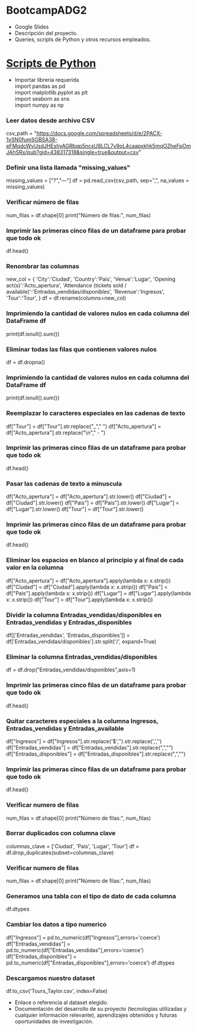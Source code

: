 # BootcampADG2
- Google Slides
- Descripción del proyecto.
- Queries, scripts de Python y otros recursos empleados.
  
# [Scripts de Python](https://github.com/valenmesa/BootcampADG2/blob/main/Limpieza_Datos.ipynb)


* Importar libreria requerida  <br>
import pandas as pd <br>
import matplotlib.pyplot as plt <br>
import seaborn as sns <br>
import numpy as np <br>

### Leer datos desde archivo CSV
csv_path = "https://docs.google.com/spreadsheets/d/e/2PACX-1vSN0fumSGBSA38-eFMqdcWvUsdJHEstjyAGRbqp5ncsU8LCL7y9oL4caapxkhk5mqOZheFpOmJAhSRx/pub?gid=438317318&single=true&output=csv"
### Definir una lista llamada "missing_values"
missing_values = ["?","—"]
df = pd.read_csv(csv_path, sep=",", na_values = missing_values)

### Verificar número de filas
num_filas = df.shape[0]
print("Número de filas:", num_filas)

### Imprimir las primeras cinco filas de un dataframe para probar que todo ok
df.head()

### Renombrar las columnas
new_col = {
    'City':'Ciudad',
    'Country':'Pais',
    'Venue':'Lugar',
    'Opening act(s)':'Acto_apertura',
    'Attendance (tickets sold / available)':'Entradas_vendidas/disponibles',
    'Revenue':'Ingresos',
    'Tour':'Tour',
}
df = df.rename(columns=new_col)

### Imprimiendo la cantidad de valores nulos en cada columna del DataFrame df
print(df.isnull().sum())

### Eliminar todas las filas que contienen valores nulos
df = df.dropna()

### Imprimiendo la cantidad de valores nulos en cada columna del DataFrame df
print(df.isnull().sum())

### Reemplazar lo caracteres especiales en las cadenas de texto
df["Tour"] = df["Tour"].str.replace("_"," ")
df["Acto_apertura"] = df["Acto_apertura"].str.replace("\n"," - ")

### Imprimir las primeras cinco filas de un dataframe para probar que todo ok
df.head()

### Pasar las cadenas de texto a minuscula
df["Acto_apertura"] = df["Acto_apertura"].str.lower()
df["Ciudad"] = df["Ciudad"].str.lower()
df["Pais"] = df["Pais"].str.lower()
df["Lugar"] = df["Lugar"].str.lower()
df["Tour"] = df["Tour"].str.lower()

### Imprimir las primeras cinco filas de un dataframe para probar que todo ok
df.head()

### Eliminar los espacios en blanco al principio y al final de cada valor en la columna
df["Acto_apertura"] = df["Acto_apertura"].apply(lambda x: x.strip())
df["Ciudad"] = df["Ciudad"].apply(lambda x: x.strip())
df["Pais"] = df["Pais"].apply(lambda x: x.strip())
df["Lugar"] = df["Lugar"].apply(lambda x: x.strip())
df["Tour"] = df["Tour"].apply(lambda x: x.strip())

### Dividir la columna Entradas_vendidas/disponibles en Entradas_vendidas y Entradas_disponibles
df[['Entradas_vendidas', 'Entradas_disponibles']] = df['Entradas_vendidas/disponibles'].str.split('/', expand=True)

### Eliminar la columna Entradas_vendidas/disponibles
df = df.drop("Entradas_vendidas/disponibles",axis=1)

### Imprimir las primeras cinco filas de un dataframe para probar que todo ok
df.head()

### Quitar caracteres especiales a la columna Ingresos, Entradas_vendidas y Entradas_available
df["Ingresos"] = df["Ingresos"].str.replace('$','').str.replace(',','')
df["Entradas_vendidas"] = df["Entradas_vendidas"].str.replace(",","")
df["Entradas_disponibles"] = df["Entradas_disponibles"].str.replace(",","")

### Imprimir las primeras cinco filas de un dataframe para probar que todo ok
df.head()

### Verificar numero de filas
num_filas = df.shape[0]
print("Número de filas:", num_filas)

### Borrar duplicados con columna clave
columnas_clave = ['Ciudad', 'Pais', 'Lugar', 'Tour']
df = df.drop_duplicates(subset=columnas_clave)

### Verificar numero de filas
num_filas = df.shape[0]
print("Número de filas:", num_filas)

### Generamos una tabla con el tipo de dato de cada columna
df.dtypes

### Cambiar los datos a tipo numerico
df["Ingresos"] = pd.to_numeric(df["Ingresos"],errors='coerce')
df["Entradas_vendidas"] = pd.to_numeric(df["Entradas_vendidas"],errors='coerce')
df["Entradas_disponibles"] = pd.to_numeric(df["Entradas_disponibles"],errors='coerce')
df.dtypes

### Descargamos nuestro dataset 
df.to_csv('Tours_Taylor.csv', index=False)

- Enlace o referencia al dataset elegido.
- Documentación del desarrollo de su proyecto (tecnologías utilizadas y cualquier información relevante), aprendizajes obtenidos y futuras oportunidades de investigación. 
